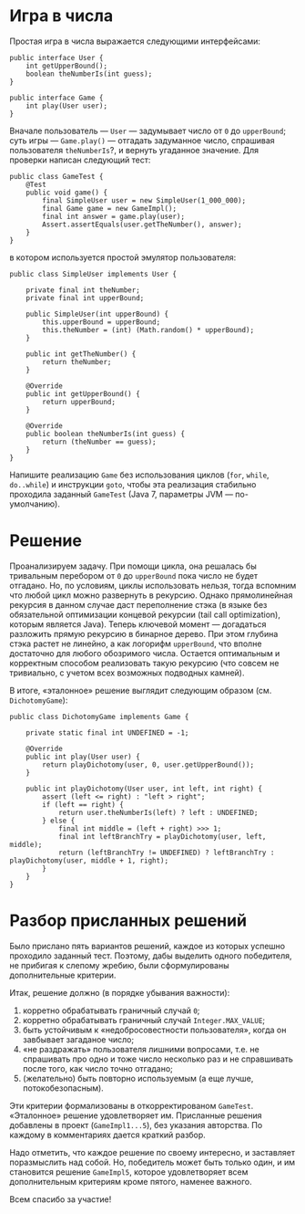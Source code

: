 Игра в числа
============

Простая игра в числа выражается следующими интерфейсами:

    public interface User {
        int getUpperBound();
        boolean theNumberIs(int guess);
    }

    public interface Game {
        int play(User user);
    }

Вначале пользователь — `User` — задумывает число от `0` до `upperBound`; суть
игры — `Game.play()` — отгадать задуманное число, спрашивая пользователя
`theNumberIs`?, и вернуть угаданное значение. Для проверки написан следующий тест:

    public class GameTest {
        @Test
        public void game() {
            final SimpleUser user = new SimpleUser(1_000_000);
            final Game game = new GameImpl();
            final int answer = game.play(user);
            Assert.assertEquals(user.getTheNumber(), answer);
        }
    }

в котором используется простой эмулятор пользователя:

    public class SimpleUser implements User {
        
        private final int theNumber;
        private final int upperBound;
        
        public SimpleUser(int upperBound) {
            this.upperBound = upperBound;
            this.theNumber = (int) (Math.random() * upperBound);
        }
        
        public int getTheNumber() {
            return theNumber;
        }
        
        @Override
        public int getUpperBound() {
            return upperBound;
        }
    
        @Override
        public boolean theNumberIs(int guess) {
            return (theNumber == guess);
        }
    }

Напишите реализацию `Game` без использования циклов (`for`, `while`, `do..while`)
и инструкции `goto`, чтобы эта реализация стабильно проходила заданный `GameTest`
(Java 7, параметры JVM — по-умолчанию).

Решение
=======

Проанализируем задачу. При помощи цикла, она решалась бы тривальным перебором
от `0` до `upperBound` пока число не будет отгадано. Но, по условиям, циклы использовать нельзя,
тогда вспомним что любой цикл можно развернуть в рекурсию. Однако прямолинейная рекурсия в данном случае
даст переполнение стэка (в языке без обязательной оптимизации концевой рекурсии (tail call optimization),
которым является Java). Теперь ключевой момент — догадаться разложить прямую рекурсию в бинарное дерево.
При этом глубина стэка растет не линейно, а как логорифм `upperBound`, что вполне достаточно для любого
обозримого числа. Остается оптимальным и корректным способом реализовать такую рекурсию
(что совсем не тривиально, с учетом всех возможных подводных камней).

В итоге, «эталонное» решение выглядит следующим образом (см. `DichotomyGame`):

    public class DichotomyGame implements Game {

        private static final int UNDEFINED = -1;

        @Override
        public int play(User user) {
            return playDichotomy(user, 0, user.getUpperBound());
        }

        public int playDichotomy(User user, int left, int right) {
            assert (left <= right) : "left > right";
            if (left == right) {
                return user.theNumberIs(left) ? left : UNDEFINED;
            } else {
                final int middle = (left + right) >>> 1;
                final int leftBranchTry = playDichotomy(user, left, middle);
                return (leftBranchTry != UNDEFINED) ? leftBranchTry : playDichotomy(user, middle + 1, right);
            }
        }
    }

Разбор присланных решений
=========================

Было прислано пять вариантов решений, каждое из которых успешно проходило заданный тест.
Поэтому, дабы выделить одного победителя, не прибигая к слепому жребию, были сформулированы
дополнительные критерии.

Итак, решение должно (в порядке убывания важности):
 1) корретно обрабатывать граничный случай  `0`;
 2) корретно обрабатывать граничный случай  `Integer.MAX_VALUE`;
 3) быть устойчивым к «недобросовестности пользователя», когда он завбывает загаданое число;
 4) «не раздражать» пользователя лишними вопросами, т.е. не спрашивать про одно и тоже число несколько раз
    и не справшивать после того, как число точно отгадано;
 5) (желательно) быть повторно используемым (а еще лучше, потокобезопасным).

Эти критерии формализованы в откорректированом `GameTest`. «Эталонное» решение удовлетворяет им.
Присланные решения добавлены в проект (`GameImpl1...5`), без указания авторства.
По каждому в комментариях дается краткий разбор.

Надо отметить, что каждое решение по своему интересно, и заставляет поразмыслить над собой.
Но, победитель может быть только один, и им становится решение `GameImpl5`, которое удовлетворяет
всем дополнительным критериям кроме пятого, наменее важного.

Всем спасибо за участие!
